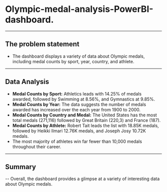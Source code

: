 # Olympic-medal-analysis-PowerBI-dashboard.
------------------------

## The problem statement
- The dashboard displays a variety of data about Olympic medals, including medal counts by sport, year, country, and athlete.
---------------------------

## Data Analysis
- **Medal Counts by Sport:**  Athletics leads with 14.25% of medals awarded, followed by Swimming at 8.56%, and Gymnastics at 9.85%.
- **Medal Counts by Year:**  The data suggests the number of medals awarded has increased over the each year from 1900 to 2000.
- **Medal Counts by Country and Medal:**  The United States has the most total medals (271,116) followed by Great Britain (220,3) and France (187).
- **Medal Counts by Athlete:**  Robert Tait leads the list with 18.85K medals, followed by Heikki Ilmari 12.76K medals, and Joseph Josy 10.72K medals.
- The most majority of athletes win far fewer than 10,000 medals throughout their career.
-------------------------------------

## Summary 
-- Overall, the dashboard provides a glimpse at a variety of interesting data about Olympic medals.
 
